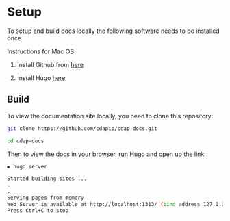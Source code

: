 # Setup 

To setup and build docs locally the following software needs to be installed once

Instructions for Mac OS

1. Install Github from [here](https://gist.github.com/derhuerst/1b15ff4652a867391f03#file-mac-md)

2. Install Hugo [here](https://gohugo.io/getting-started/installing/#homebrew-macos)

## Build

To view the documentation site locally, you need to clone this repository:

```bash
git clone https://github.com/cdapio/cdap-docs.git
```

```bash
cd cdap-docs
```

Then to view the docs in your browser, run Hugo and open up the link:

```bash
▶ hugo server

Started building sites ...
.
.
Serving pages from memory
Web Server is available at http://localhost:1313/ (bind address 127.0.0.1)
Press Ctrl+C to stop
```
